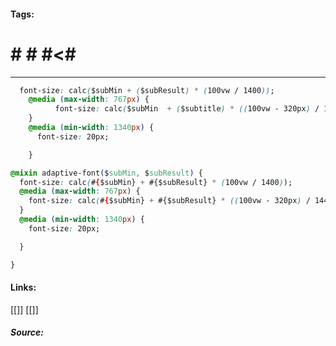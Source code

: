 #### Tags:
 # # # #<#
---	


```CSS
  font-size: calc($subMin + ($subResult) * (100vw / 1400));
    @media (max-width: 767px) {
          font-size: calc($subMin  + ($subtitle) * ((100vw - 320px) / 1440));
    }
    @media (min-width: 1340px) {
      font-size: 20px;

    }

@mixin adaptive-font($subMin, $subResult) {
  font-size: calc(#{$subMin} + #{$subResult} * (100vw / 1400));
  @media (max-width: 767px) {
    font-size: calc(#{$subMin} + #{$subResult} * ((100vw - 320px) / 1440));
  }
  @media (min-width: 1340px) {
    font-size: 20px;

  }

}
```

	
	
	
	
	
	
	
	
	
#### Links:
   [[]]	
   [[]]
	
##### Source:
   []()
	
		
	
